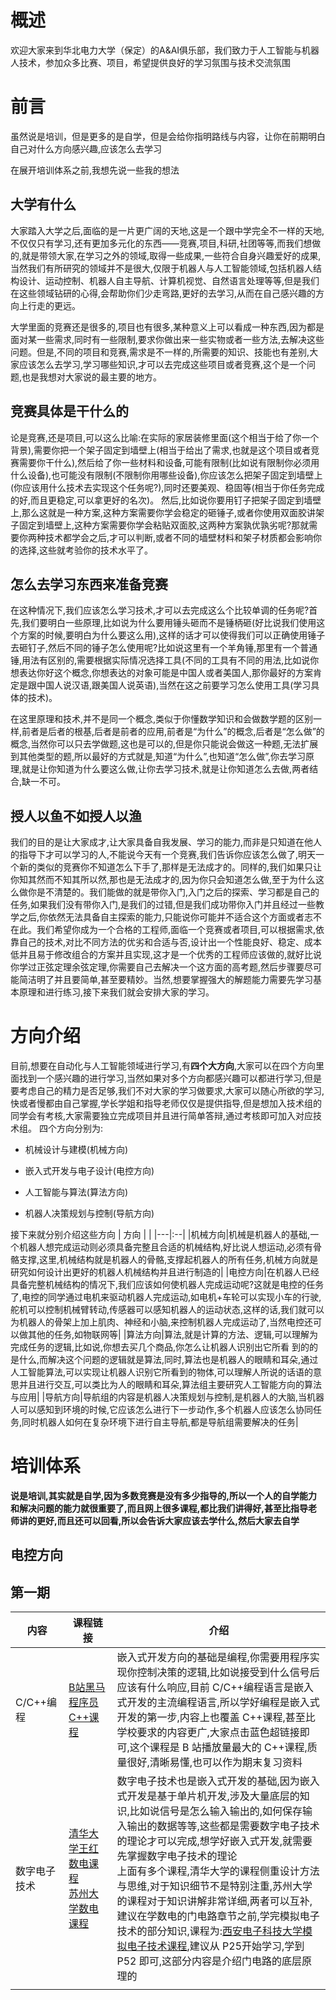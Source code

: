  # 概述
欢迎大家来到华北电力大学（保定）的A&AI俱乐部，我们致力于人工智能与机器人技术，参加众多比赛、项目，希望提供良好的学习氛围与技术交流氛围

# 前言

虽然说是培训，但是更多的是自学，但是会给你指明路线与内容，让你在前期明白自己对什么方向感兴趣,应该怎么去学习

在展开培训体系之前,我想先说一些我的想法

## 大学有什么

大家踏入大学之后,面临的是一片更广阔的天地,这是一个跟中学完全不一样的天地,不仅仅只有学习,还有更加多元化的东西——竞赛,项目,科研,社团等等,而我们想做的,就是带领大家,在学习之外的领域,取得一些成果,一些符合自身兴趣爱好的成果,当然我们有所研究的领域并不是很大,仅限于机器人与人工智能领域,包括机器人结构设计、运动控制、机器人自主导航、计算机视觉、自然语言处理等等,但是我们在这些领域钻研的心得,会帮助你们少走弯路,更好的去学习,从而在自己感兴趣的方向上行走的更远。

大学里面的竞赛还是很多的,项目也有很多,某种意义上可以看成一种东西,因为都是面对某一些需求,同时有一些限制,要求你做出来一些实物或者一些方法,去解决这些问题。但是,不同的项目和竞赛,需求是不一样的,所需要的知识、技能也有差别,大家应该怎么去学习,学习哪些知识,才可以去完成这些项目或者竞赛,这个是一个问题,也是我想对大家说的最主要的地方。

## 竞赛具体是干什么的

论是竞赛,还是项目,可以这么比喻:在实际的家居装修里面(这个相当于给了你一个背景),需要你把一个架子固定到墙壁上(相当于给出了需求,也就是这个项目或者竞赛需要你干什么),然后给了你一些材料和设备,可能有限制(比如说有限制你必须用什么设备),也可能没有限制(不限制你用哪些设备),你应该怎么把架子固定到墙壁上(你应该用什么技术去实现这个任务呢?),同时还要美观、稳固等(相当于你任务完成的好,而且更稳定,可以拿更好的名次)。
然后,比如说你要用钉子把架子固定到墙壁上,那么这就是一种方案,这种方案需要你学会稳定的砸锤子,或者你使用双面胶讲架子固定到墙壁上,这种方案需要你学会粘贴双面胶,这两种方案孰优孰劣呢?那就需要你两种技术都学会之后,才可以判断,或者不同的墙壁材料和架子材质都会影响你的选择,这些就考验你的技术水平了。

## 怎么去学习东西来准备竞赛

在这种情况下,我们应该怎么学习技术,才可以去完成这么个比较单调的任务呢?首先,我们要明白一些原理,比如说为什么要用锤头砸而不是锤柄砸(好比说我们使用这个方案的时候,要明白为什么要这么用),这样的话才可以使得我们可以正确使用锤子去砸钉子,然后不同的锤子怎么使用呢?比如说这里有一个羊角锤,那里有一个普通锤,用法有区别的,需要根据实际情况选择工具(不同的工具有不同的用法,比如说你想表达你好这个概念,你想表达的对象可能是中国人或者美国人,那你最好的方案肯定是跟中国人说汉语,跟美国人说英语),当然在这之前要学习怎么使用工具(学习具体的技术)。

在这里原理和技术,并不是同一个概念,类似于你懂数学知识和会做数学题的区别一样,前者是后者的根基,后者是前者的应用,前者是“为什么”的概念,后者是“怎么做”的概念,当然你可以只去学做题,这也是可以的,但是你只能说会做这一种题,无法扩展到其他类型的题,所以最好的方式就是,知道“为什么”,也知道“怎么做”,你去学习原理,就是让你知道为什么要这么做,让你去学习技术,就是让你知道怎么去做,两者结合,缺一不可。

## 授人以鱼不如授人以渔

我们的目的是让大家成才,让大家具备自我发展、学习的能力,而非是只知道在他人的指导下才可以学习的人,不能说今天有一个竞赛,我们告诉你应该怎么做了,明天一个新的类似的竞赛你不知道怎么下手了,那样是无法成才的。同样的,我们如果只让你知其然而不知其所以然,那也是无法成才的,因为你只会知道怎么做,至于为什么这么做你是不清楚的。我们能做的就是带你入门,入门之后的探索、学习都是自己的任务,如果我们没有带你入门,是我们的过错,但是我们成功带你入门并且经过一些教学之后,你依然无法具备自主探索的能力,只能说你可能并不适合这个方面或者志不在此。我们希望你成为一个合格的工程师,面临一个竞赛或者项目,可以根据需求,依靠自己的技术,对比不同方法的优劣和合适与否,设计出一个性能良好、稳定、成本低并且易于修改组合的方案并且实现,这才是一个优秀的工程师应该做的,就好比说你学过正弦定理余弦定理,你需要自己去解决一个这方面的高考题,然后步骤要尽可能简洁明了并且要简单,甚至要精妙。当然,想要掌握强大的解题能力需要先学习基本原理和进行练习,接下来我们就会安排大家的学习。

# 方向介绍

目前,想要在自动化与人工智能领域进行学习,有**四个大方向**,大家可以在四个方向里面找到一个感兴趣的进行学习,当然如果对多个方向都感兴趣可以都进行学习,但是要考虑自己的精力是否足够,我们不对大家的学习做要求,大家可以随心所欲的学习,快或者慢都由自己掌握,学长学姐和指导老师仅仅是提供指导,但是想加入技术组的同学会有考核,大家需要独立完成项目并且进行简单答辩,通过考核即可加入对应技术组。
四个方向分别为:

- 机械设计与建模(机械方向)

- 嵌入式开发与电子设计(电控方向)

- 人工智能与算法(算法方向)

- 机器人决策规划与控制(导航方向)

接下来就分别介绍这些方向
| 方向 |  |
|---|:--|
|机械方向|机械是机器人的基础,一个机器人想完成运动则必须具备完整且合适的机械结构,好比说人想运动,必须有骨骼支撑,这里,机械结构就是机器人的骨骼,支撑起机器人的所有任务,机械方向就是研究如何设计出更好的机器人机械结构并且进行制造的|
|电控方向|在机器人已经具备完整机械结构的情况下,我们应该如何使机器人完成运动呢?这就是电控的任务了,电控的同学通过电机来驱动机器人完成运动,如电机+车轮可以实现小车的行驶,舵机可以控制机械臂转动,传感器可以感知机器人的运动状态,这样的话,我们就可以为机器人的骨架上加上肌肉、神经和小脑,来控制机器人完成运动了,当然电控还可以做其他的任务,如物联网等|
|算法方向|算法,就是计算的方法、逻辑,可以理解为完成任务的逻辑,比如说,你想去买几个商品,你怎么让机器人识别出它所看    到的的是什么,而解决这个问题的逻辑就是算法,同时,算法也是机器人的眼睛和耳朵,通过人工智能算法,可以实现让机器人识别它所看到的物体,可以理解人所说的话语的意思并且进行交互,可以类比为人的眼睛和耳朵,算法组主要研究人工智能方向的算法与应用|
|导航方向|导航组的内容是机器人决策规划与控制,是机器人的大脑,当机器人可以感知到环境的时候,它应该怎么进行下一步动作,多个机器人应该怎么协同任务,同时机器人如何在复杂环境下进行自主导航,都是导航组需要解决的任务|

# 培训体系

**说是培训,其实就是自学,因为多数竞赛是没有多少指导的,所以一个人的自学能力和解决问题的能力就很重要了,而且网上很多课程,都比我们讲得好,甚至比指导老师讲的更好,而且还可以回看,所以会告诉大家应该去学什么,然后大家去自学**

## 电控方向

## 第一期

| 内容         | 课程链接                                                     | 介绍                                                         |
| ------------ | ------------------------------------------------------------ | ------------------------------------------------------------ |
| C/C++编程    | [B站黑马程序员C++课程](https://www.bilibili.com/video/BV1et411b73Z?spm_id_from=333.337.search-card.all.click) | 嵌入式开发方向的基础是编程,你需要用程序实现你控制决策的逻辑,比如说接受到什么信号后应该有什么响应,目前 C/C++编程语言是嵌入式开发的主流编程语言,所以学好编程是嵌入式开发的第一步,内容上也覆盖 C++课程,甚至比学校要求的内容更广,大家点击蓝色超链接即可,这个课程是 B 站播放量最大的 C++课程,质量很好,清晰易懂,也可以作为期末复习资料 |
| 数字电子技术 | [清华大学王红数电课程](https://www.bilibili.com/video/BV18p411Z7ce?spm_id_from=333.337.search-card.all.click)<br/>[苏州大学数电课程](https://www.bilibili.com/video/BV1s741117xq?spm_id_from=333.337.search-card.all.click) | 数字电子技术也是嵌入式开发的基础,因为嵌入式开发是基于单片机开发,涉及大量底层的知识,比如说信号是怎么输入输出的,如何保存输入输出的数据等等,这些都是需要数字电子技术的理论才可以完成,想学好嵌入式开发,就需要先掌握数字电子技术的理论<br/>上面有多个课程,清华大学的课程侧重设计方法与思维,对于知识细节不是特别注重,苏州大学的课程对于知识讲解非常详细,两者可以互补,建议在学数电的门电路章节之前,学完模拟电子技术的部分知识,课程为:[西安电子科技大学模拟电子技术课程](https://www.bilibili.com/video/BV15x411o7Nw?spm_id_from=333.337.search-card.all.click&vd_source=eea47a16439992e41b232bc5d5684e27),建议从 P25开始学习,学到 P52 即可,这部分内容是介绍门电路的底层原理的 |
|              |                                                              |                                                              |


